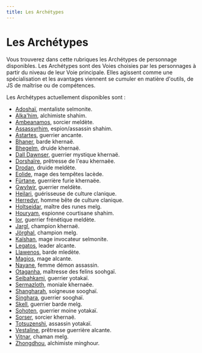```yaml
---
title: Les Archétypes
---
```

# Les Archétypes
Vous trouverez dans cette rubriques les Archétypes de personnage disponibles. Les Archétypes sont des Voies choisies par les personnages à partir du niveau de leur Voie principale. Elles agissent comme une spécialisation et les avantages viennent se cumuler en matière d'outils, de JS de maîtrise ou de compétences.

Les Archétypes actuellement disponibles sont :

- [Adoshaï](/archetypes/adoshai/), mentaliste selmonite.  
- [Alka'him](/archetypes/alkahim/), alchimiste shahim.  
- [Ambeanamos](/archetypes/ambeanamos/), sorcier meldète.  
- [Assassyrhim](/archetypes/assassyrhim/), espion/assassin shahim.  
- [Astartes](/archetypes/astartes/), guerrier ancante.  
- [Bhaner](/archetypes/bhaner/), barde khernaë.  
- [Bhegelm](/archetypes/bhegelm/), druide khernaë.  
- [Dall Dawnser](/archetypes/dall-dawnser/), guerrier mystique khernaë.  
- [Dorshaïre](/archetypes/dorshaire/), prêtresse de l'eau khernaëe.  
- [Drodan](/archetypes/drodan/), druide meldète.   
- [Eolide](/archetypes/eolide/), mage des tempêtes lacède.  
- [Fürtane](/archetypes/furtane/), guerrière furie khernaëe.  
- [Gwylwir](/archetypes/gwylwir/), guerrier meldète.  
- [Heilari](/archetypes/heilari/), guérisseuse de culture clanique. 
- [Herredyr](/archetypes/herredyr/), homme bête de culture clanique.  
- [Holtseidar](/archetypes/holtseidar/), maître des runes melg.
- [Houryam](/archetypes/houryam/), espionne courtisane shahim.
- [Ior](/archetypes/ior/), guerrier frénétique meldète.  
- [Jargl](/archetypes/jargl/), champion khernaë.  
- [Jörghal](/archetypes/jorghal/), champion melg.
- [Kaïshan](/archetypes/kaishan/), mage invocateur selmonite.   
- [Legatos](/archetypes/legatos/), leader alcante.  
- [Llawenos](/archetypes/llawenos/), barde mledète.  
- [Magios](/archetypes/magios/), mage alcante.  
- [Nayane](/archetypes/nayane/), femme démon assassin.  
- [Otaganha](/archetypes/otaganha/), maîtresse des felins soohgaï. 
- [Seibahkami](/archetypes/seibahkami/), guerrier yotakaï.  
- [Sermazloth](/archetypes/sermazloth/), moniale khernaëe.  
- [Shangharah](/archetypes/shangharah/), soigneuse sooghaï.  
- [Singhara](/archetypes/singhara/), guerrier sooghaï.
- [Skell](/archetypes/skell/), guerrier barde melg.  
- [Sohoten](/archetypes/shohoten/), guerrier moine yotakaï.  
- [Sorser](/archetypes/sorser/), sorcier khernaë.  
- [Totsuzenshi](/archetypes/totsuzenshi/), assassin yotakaï.  
- [Vestaline](/archetypes/vestaline/), prêtresse guerrière alcante.  
- [Vitnar](/archetypes/vitnar/), chaman melg.  
- [Zhongdhou](/archetypes/totsuzenshi/), alchimiste minghour.  

